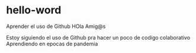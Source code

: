 # hello-word
Aprender el uso de Github
HOla Amig@s

Estoy siguiendo el uso de Github pra hacer un poco de codigo colaborativo
Aprendiendo en epocas de pandemia
